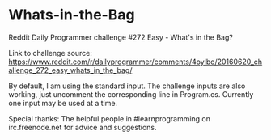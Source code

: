 # Whats-in-the-Bag
Reddit Daily Programmer challenge #272 Easy - What's in the Bag?

Link to challenge source: https://www.reddit.com/r/dailyprogrammer/comments/4oylbo/20160620_challenge_272_easy_whats_in_the_bag/

By default, I am using the standard input. The challenge inputs are also working, just uncomment the corresponding line in Program.cs.
Currently one input may be used at a time.

Special thanks: The helpful people in #learnprogramming on irc.freenode.net for advice and suggestions.
